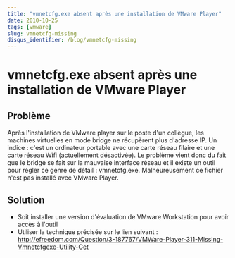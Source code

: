 ```yaml
---
title: "vmnetcfg.exe absent après une installation de VMware Player"
date: 2010-10-25
tags: [vmware]
slug: vmnetcfg-missing
disqus_identifier: /blog/vmnetcfg-missing
---
```

# vmnetcfg.exe absent après une installation de VMware Player

## Problème
Après l'installation de VMware player sur le poste d'un collègue, les machines virtuelles en mode bridge ne récupèrent plus d'adresse IP. Un indice : c'est un ordinateur portable avec une carte réseau filaire et une carte réseau Wifi (actuellement désactivée). Le problème vient donc du fait que le bridge se fait sur la mauvaise interface réseau et il existe un outil pour régler ce genre de détail : vmnetcfg.exe. Malheureusement ce fichier n'est pas installé avec VMware Player.

## Solution

* Soit installer une version d'évaluation de VMware Workstation pour avoir accès à l'outil
* Utiliser la technique précisée sur le lien suivant : http://efreedom.com/Question/3-187767/VMWare-Player-311-Missing-Vmnetcfgexe-Utility-Get





